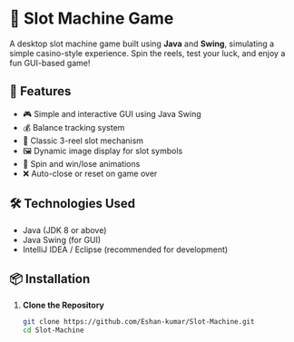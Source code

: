 # 🎰 Slot Machine Game

A desktop slot machine game built using **Java** and **Swing**, simulating a simple casino-style experience. Spin the reels, test your luck, and enjoy a fun GUI-based game!

## 🚀 Features

- 🎮 Simple and interactive GUI using Java Swing
- 💰 Balance tracking system
- 🎰 Classic 3-reel slot mechanism
- 🖼️ Dynamic image display for slot symbols
- 🔁 Spin and win/lose animations
- ❌ Auto-close or reset on game over

## 🛠️ Technologies Used

- Java (JDK 8 or above)
- Java Swing (for GUI)
- IntelliJ IDEA / Eclipse (recommended for development)

## 📦 Installation

1. **Clone the Repository**

   ```bash
   git clone https://github.com/Eshan-kumar/Slot-Machine.git
   cd Slot-Machine